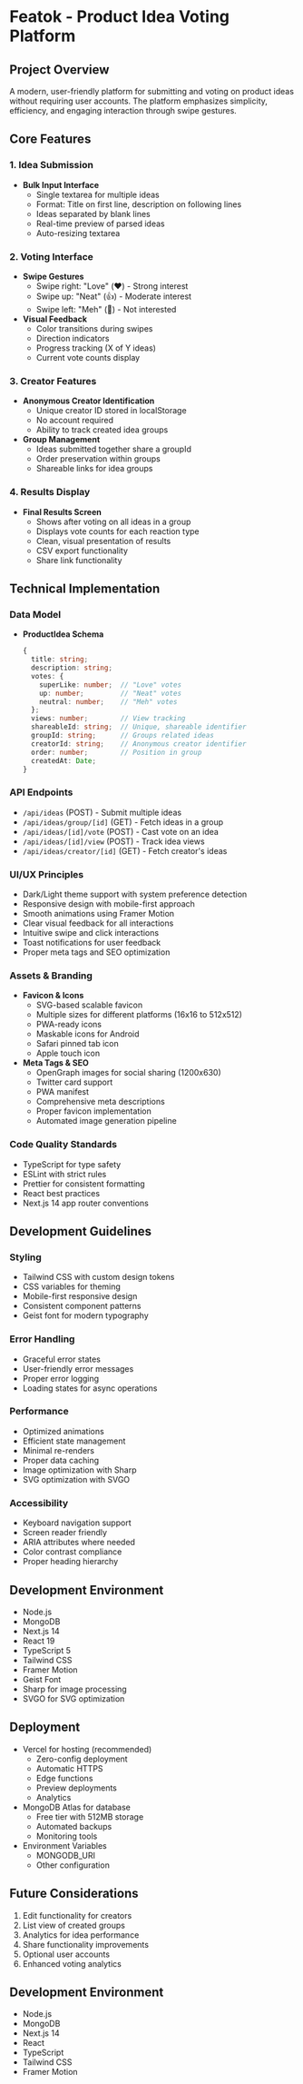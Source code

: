 # Featok - Product Idea Voting Platform

## Project Overview
A modern, user-friendly platform for submitting and voting on product ideas without requiring user accounts. The platform emphasizes simplicity, efficiency, and engaging interaction through swipe gestures.

## Core Features

### 1. Idea Submission
- **Bulk Input Interface**
  - Single textarea for multiple ideas
  - Format: Title on first line, description on following lines
  - Ideas separated by blank lines
  - Real-time preview of parsed ideas
  - Auto-resizing textarea

### 2. Voting Interface
- **Swipe Gestures**
  - Swipe right: "Love" (❤️) - Strong interest
  - Swipe up: "Neat" (👍) - Moderate interest
  - Swipe left: "Meh" (🤷) - Not interested
- **Visual Feedback**
  - Color transitions during swipes
  - Direction indicators
  - Progress tracking (X of Y ideas)
  - Current vote counts display

### 3. Creator Features
- **Anonymous Creator Identification**
  - Unique creator ID stored in localStorage
  - No account required
  - Ability to track created idea groups
- **Group Management**
  - Ideas submitted together share a groupId
  - Order preservation within groups
  - Shareable links for idea groups

### 4. Results Display
- **Final Results Screen**
  - Shows after voting on all ideas in a group
  - Displays vote counts for each reaction type
  - Clean, visual presentation of results
  - CSV export functionality
  - Share link functionality

## Technical Implementation

### Data Model
- **ProductIdea Schema**
  ```typescript
  {
    title: string;
    description: string;
    votes: {
      superLike: number;  // "Love" votes
      up: number;         // "Neat" votes
      neutral: number;    // "Meh" votes
    };
    views: number;        // View tracking
    shareableId: string;  // Unique, shareable identifier
    groupId: string;      // Groups related ideas
    creatorId: string;    // Anonymous creator identifier
    order: number;        // Position in group
    createdAt: Date;
  }
  ```

### API Endpoints
- `/api/ideas` (POST) - Submit multiple ideas
- `/api/ideas/group/[id]` (GET) - Fetch ideas in a group
- `/api/ideas/[id]/vote` (POST) - Cast vote on an idea
- `/api/ideas/[id]/view` (POST) - Track idea views
- `/api/ideas/creator/[id]` (GET) - Fetch creator's ideas

### UI/UX Principles
- Dark/Light theme support with system preference detection
- Responsive design with mobile-first approach
- Smooth animations using Framer Motion
- Clear visual feedback for all interactions
- Intuitive swipe and click interactions
- Toast notifications for user feedback
- Proper meta tags and SEO optimization

### Assets & Branding
- **Favicon & Icons**
  - SVG-based scalable favicon
  - Multiple sizes for different platforms (16x16 to 512x512)
  - PWA-ready icons
  - Maskable icons for Android
  - Safari pinned tab icon
  - Apple touch icon
- **Meta Tags & SEO**
  - OpenGraph images for social sharing (1200x630)
  - Twitter card support
  - PWA manifest
  - Comprehensive meta descriptions
  - Proper favicon implementation
  - Automated image generation pipeline

### Code Quality Standards
- TypeScript for type safety
- ESLint with strict rules
- Prettier for consistent formatting
- React best practices
- Next.js 14 app router conventions

## Development Guidelines

### Styling
- Tailwind CSS with custom design tokens
- CSS variables for theming
- Mobile-first responsive design
- Consistent component patterns
- Geist font for modern typography

### Error Handling
- Graceful error states
- User-friendly error messages
- Proper error logging
- Loading states for async operations

### Performance
- Optimized animations
- Efficient state management
- Minimal re-renders
- Proper data caching
- Image optimization with Sharp
- SVG optimization with SVGO

### Accessibility
- Keyboard navigation support
- Screen reader friendly
- ARIA attributes where needed
- Color contrast compliance
- Proper heading hierarchy

## Development Environment
- Node.js
- MongoDB
- Next.js 14
- React 19
- TypeScript 5
- Tailwind CSS
- Framer Motion
- Geist Font
- Sharp for image processing
- SVGO for SVG optimization

## Deployment
- Vercel for hosting (recommended)
  - Zero-config deployment
  - Automatic HTTPS
  - Edge functions
  - Preview deployments
  - Analytics
- MongoDB Atlas for database
  - Free tier with 512MB storage
  - Automated backups
  - Monitoring tools
- Environment Variables
  - MONGODB_URI
  - Other configuration

## Future Considerations
1. Edit functionality for creators
2. List view of created groups
3. Analytics for idea performance
4. Share functionality improvements
5. Optional user accounts
6. Enhanced voting analytics

## Development Environment
- Node.js
- MongoDB
- Next.js 14
- React
- TypeScript
- Tailwind CSS
- Framer Motion 